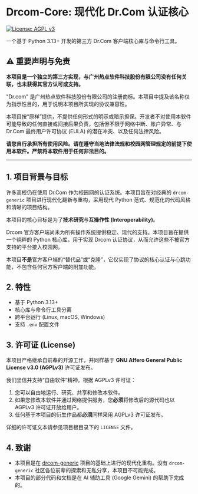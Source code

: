# Drcom-Core: 现代化 Dr.Com 认证核心

[![License: AGPL v3](https://img.shields.io/badge/License-AGPL_v3-blue.svg)](https://www.gnu.org/licenses/agpl-3.0)

一个基于 Python 3.13+ 开发的第三方 Dr.Com 客户端核心库与命令行工具。

## ⚠️ 重要声明与免责

**本项目是一个独立的第三方实现，与广州热点软件科技股份有限公司没有任何关联，也未获得其官方认可或支持。**

"Dr.com" 是广州热点软件科技股份有限公司的注册商标。本项目中提及该名称仅为指示性目的，用于说明本项目所实现的协议兼容性。

本项目按“原样”提供，不提供任何形式的明示或暗示担保。开发者不对使用本软件可能导致的任何直接或间接后果负责，包括但不限于网络中断、账户异常、与 Dr.Com 最终用户许可协议 (EULA) 的潜在冲突、以及任何法律风险。

**请您自行承担所有使用风险。请在遵守当地法律法规和校园网管理规定的前提下使用本软件。严禁将本软件用于任何非法目的。**

---

## 1. 项目背景与目标

许多高校仍在使用 Dr.Com 作为校园网的认证系统。本项目旨在对经典的 `drcom-generic` 项目进行现代化翻新与重构，采用现代 Python 范式、规范化的代码风格和清晰的项目结构。

本项目的核心目标是为了**技术研究**与**互操作性 (Interoperability)**。

Drcom 官方客户端尚未为所有操作系统提供稳定、现代的支持。本项目旨在提供一个纯粹的 Python 核心库，用于实现 Drcom 认证协议，从而允许这些不被官方支持的平台接入校园网。

本项目**不是**官方客户端的“替代品”或“克隆”，它仅实现了协议的核心认证与心跳功能，不包含任何官方客户端的附加功能。

## 2. 特性

* 基于 Python 3.13+
* 核心库与命令行工具分离
* 跨平台运行 (Linux, macOS, Windows)
* 支持 `.env` 配置文件

## 3. 许可证 (License)

本项目严格继承自前辈的开源工作，并同样基于 **GNU Affero General Public License v3.0 (AGPLv3)** 许可证发布。

我们坚信并支持“自由软件”精神。根据 AGPLv3 许可证：

1.  您可以自由地运行、研究、共享和修改本软件。
2.  如果您修改本软件并通过网络提供服务，您**必须**将修改后的源代码也以 AGPLv3 许可证开放给用户。
3.  任何基于本项目的衍生作品都**必须**同样采用 AGPLv3 许可证发布。

详细的许可证文本请参见项目根目录下的 `LICENSE` 文件。

## 4. 致谢

* 本项目是在 [drcom-generic](https://github.com/drcoms/drcom-generic) 项目的基础上进行的现代化重构。没有 `drcom-generic` 社区各位前辈的探索和无私分享，本项目不可能完成。
* 本项目的部分代码和文档是在 AI 辅助工具 (Google Gemini) 的帮助下完成的。
